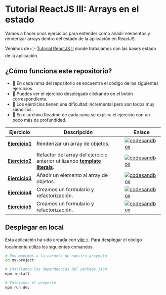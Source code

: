 # Tutorial ReactJS III: Arrays en el estado

Vamos a hacer unos ejercicios para entender como añadir elementos y renderizar arrays dentro del estado de la aplicación en ReactJS. 

Venimos de 👉 [Tutorial ReactJS II](https://github.com/HugoLebredo/react_tutorial_2) donde trabajamos con las bases estado de la aplicación.

## ¿Cómo funciona este repositorio?

- 🌱 En cada rama del repositorio se encuentra el código de los siguientes ejercicios.
- 🔗 Puedes ver el ejercicio desplegado clickando en el botón correspondiente.
- 📶 Los ejercicios tienen una dificultad incremental pero son todos muy siencillos.
- 📑 En el archivo Readme de cada rama se explica el ejercicio con un poco más de profundidad.

| Ejercicio | Descripción | Enlace |
| -- | -- | -- |
| [**Ejercicio1**](https://github.com/HugoLebredo/react_tutorial_3/tree/ejercicio1) | Renderizar un array de objetos. | [![codesandbox](https://codesandbox.io/static/img/play-codesandbox.svg)](https://codesandbox.io/p/github/HugoLebredo/react_tutorial_3/ejercicio1)|
| [**Ejercicio2**](https://github.com/HugoLebredo/react_tutorial_3/tree/ejercicio2) | Refactor del array del ejercicio anterior utilizando [**template literals**](https://developer.mozilla.org/es/docs/Web/JavaScript/Reference/Template_literals). | [![codesandbox](https://codesandbox.io/static/img/play-codesandbox.svg)](https://codesandbox.io/p/github/HugoLebredo/react_tutorial_3/ejercicio2)|
| [**Ejercicio3**](https://github.com/HugoLebredo/react_tutorial_3/tree/ejercicio3) | Añadir un elemento al array de objetos. | [![codesandbox](https://codesandbox.io/static/img/play-codesandbox.svg)](https://codesandbox.io/p/github/HugoLebredo/react_tutorial_3/ejercicio3)|
| [**Ejercicio4**](https://github.com/HugoLebredo/react_tutorial_3/tree/ejercicio4) | Creamos un formulario y refactorización. | [![codesandbox](https://codesandbox.io/static/img/play-codesandbox.svg)](https://codesandbox.io/p/github/HugoLebredo/react_tutorial_3/ejercicio4)|
| [**Ejercicio5**](https://github.com/HugoLebredo/react_tutorial_3/tree/ejercicio5) | Creamos un formulario y refactorización. | [![codesandbox](https://codesandbox.io/static/img/play-codesandbox.svg)](https://codesandbox.io/p/github/HugoLebredo/react_tutorial_3/ejercicio5)|

## Desplegar en local
Esta aplicación ha sido creada con [vite ⚡️](https://vitejs.dev/). Para desplegar el código localmente utiliza los siguientes comandos.

```bash
# Nos movemos a la carpeta de nuestro proyecto
cd my-project

# Instalamos las dependencias del package.json
npm install

# Iniciamos el proyecto
npm run dev
```